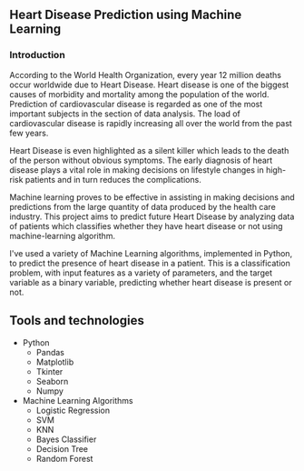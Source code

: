 
<h2>Heart Disease Prediction using Machine Learning</h2> 
<h3> Introduction </h3>
According to the World Health Organization, every year 12 million deaths
occur worldwide due to Heart Disease. Heart disease is one of the biggest causes of
morbidity and mortality among the population of the world. Prediction of
cardiovascular disease is regarded as one of the most important subjects in the section
of data analysis. The load of cardiovascular disease is rapidly increasing all over the
world from the past few years. 

Heart Disease is even highlighted as a silent killer which leads to the
death of the person without obvious symptoms. The early diagnosis of heart disease
plays a vital role in making decisions on lifestyle changes in high-risk patients and in
turn reduces the complications.

Machine learning proves to be effective in assisting in making decisions and
predictions from the large quantity of data produced by the health care industry. This
project aims to predict future Heart Disease by analyzing data of patients which
classifies whether they have heart disease or not using machine-learning algorithm.

I've used a variety of Machine Learning algorithms, implemented in Python, to predict the presence of heart disease in a patient. This is a classification problem, with input features as a variety of parameters, and the target variable as a binary variable, predicting whether heart disease is present or not.

<h2> Tools and technologies </h2>
<ul>
  <li>Python
  <ul> 
    <li>Pandas</li>
    <li>Matplotlib</li>
    <li>Tkinter</li>
    <li>Seaborn</li>
    <li>Numpy</li>
   </ul>
  </li>
  <li> Machine Learning Algorithms
    <ul>
      <li>Logistic Regression</li>
      <li>SVM</li>
      <li>KNN</li>
      <li>Bayes Classifier</li>
      <li>Decision Tree</li>
      <li>Random Forest</li>
    </ul>
  </li>
 </ul>
